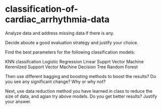# classification-of-cardiac_arrhythmia-data

Analyze data and address missing data if there is any.

Decide aboute a good evaluation strategy and justify your choice.

Find the best parameters for the following classification models:

KNN classifcation
Logistic Regression
Linear Supprt Vector Machine
Kerenilzed Support Vector Machine
Decision Tree
Random Forest

Then use different bagging and boosting methods to boost the results? Do you see any significant change? Why or why not?

Next, use data reduction method you have learned in class to reduce the size of data, and agian try above models. Do you get better results? Justify your answer.
